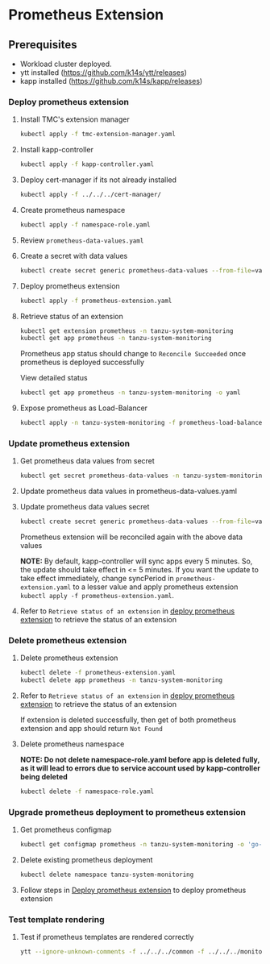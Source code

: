 # Prometheus Extension

## Prerequisites

* Workload cluster deployed.
* ytt installed (<https://github.com/k14s/ytt/releases>)
* kapp installed (<https://github.com/k14s/kapp/releases>)

### Deploy prometheus extension

1. Install TMC's extension manager

    ```sh
    kubectl apply -f tmc-extension-manager.yaml
    ```

2. Install kapp-controller

    ```sh
    kubectl apply -f kapp-controller.yaml
    ```

3. Deploy cert-manager if its not already installed

    ```sh
    kubectl apply -f ../../../cert-manager/
    ```

4. Create prometheus namespace

    ```sh
    kubectl apply -f namespace-role.yaml
    ```

5. Review `prometheus-data-values.yaml`


6. Create a secret with data values

    ```sh
    kubectl create secret generic prometheus-data-values --from-file=values.yaml=prometheus-data-values.yaml -n tanzu-system-monitoring
    ```


7. Deploy prometheus extension

    ```sh
    kubectl apply -f prometheus-extension.yaml
    ```

8. Retrieve status of an extension

    ```sh
    kubectl get extension prometheus -n tanzu-system-monitoring
    kubectl get app prometheus -n tanzu-system-monitoring
    ```

   Prometheus app status should change to `Reconcile Succeeded` once prometheus is deployed successfully

   View detailed status

    ```sh
    kubectl get app prometheus -n tanzu-system-monitoring -o yaml
    ```

9. Expose prometheus as Load-Balancer

    ```sh
    kubectl apply -n tanzu-system-monitoring -f prometheus-load-balancer.yaml
    ```



### Update prometheus extension

1. Get prometheus data values from secret

    ```sh
    kubectl get secret prometheus-data-values -n tanzu-system-monitoring -o 'go-template={{ index .data "values.yaml" }}' | base64 -d > prometheus-data-values.yaml
    ```

2. Update prometheus data values in prometheus-data-values.yaml

3. Update prometheus data values secret

    ```sh
    kubectl create secret generic prometheus-data-values --from-file=values.yaml=prometheus-data-values.yaml -n tanzu-system-monitoring -o yaml --dry-run | kubectl replace -f-
    ```

   Prometheus extension will be reconciled again with the above data values

   **NOTE:**
   By default, kapp-controller will sync apps every 5 minutes. So, the update should take effect in <= 5 minutes.
   If you want the update to take effect immediately, change syncPeriod in `prometheus-extension.yaml` to a lesser value
   and apply prometheus extension `kubectl apply -f prometheus-extension.yaml`.

4. Refer to `Retrieve status of an extension` in [deploy prometheus extension](#deploy-prometheus-extension) to retrieve the status of an extension

### Delete prometheus extension

1. Delete prometheus extension

    ```sh
    kubectl delete -f prometheus-extension.yaml
    kubectl delete app prometheus -n tanzu-system-monitoring
    ```

2. Refer to `Retrieve status of an extension` in [deploy prometheus extension](#deploy-prometheus-extension) to retrieve the status of an extension

   If extension is deleted successfully, then get of both prometheus extension and app should return `Not Found`

3. Delete prometheus namespace

   **NOTE: Do not delete namespace-role.yaml before app is deleted fully, as it will lead to errors due to service account used by kapp-controller being deleted**

    ```sh
    kubectl delete -f namespace-role.yaml
    ```

### Upgrade prometheus deployment to prometheus extension

1. Get prometheus configmap

    ```sh
    kubectl get configmap prometheus -n tanzu-system-monitoring -o 'go-template={{ index .data "prometheus.yaml" }}' > prometheus-configmap.yaml
    ```

2. Delete existing prometheus deployment

    ```sh
    kubectl delete namespace tanzu-system-monitoring
    ```

3. Follow steps in [Deploy prometheus extension](#deploy-prometheus-extension) to deploy prometheus extension

### Test template rendering

1. Test if prometheus templates are rendered correctly

    ```sh
    ytt --ignore-unknown-comments -f ../../../common -f ../../../monitoring/prometheus -f prometheus-data-values.yaml
    ```
